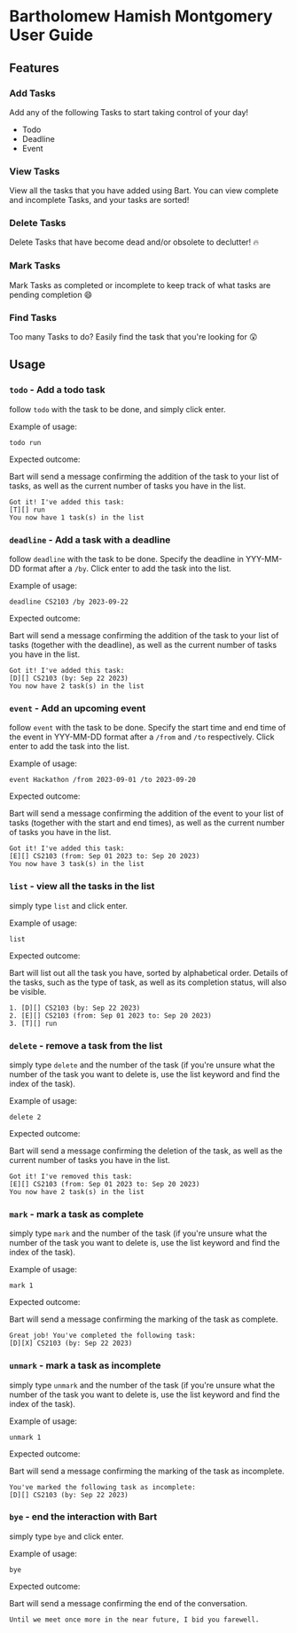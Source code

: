 # Bartholomew Hamish Montgomery User Guide

## Features 

### Add Tasks

Add any of the following Tasks to start taking control of your day!

- Todo
- Deadline
- Event

### View Tasks

View all the tasks that you have added using Bart. You can view complete and incomplete Tasks, and your tasks are sorted!

### Delete Tasks

Delete Tasks that have become dead and/or obsolete to declutter! 🔥

### Mark Tasks

Mark Tasks as completed or incomplete to keep track of what tasks are pending completion 😄

### Find Tasks

Too many Tasks to do? Easily find the task that you're looking for 😲

## Usage

### `todo` - Add a todo task

follow `todo` with the task to be done, and simply click enter.

Example of usage: 

`todo run`

Expected outcome:

Bart will send a message confirming the addition of the task to your list of tasks, as well as the current number of tasks you have in the list.

```
Got it! I've added this task:
[T][] run
You now have 1 task(s) in the list
```

### `deadline` - Add a task with a deadline

follow `deadline` with the task to be done. Specify the deadline in YYY-MM-DD format after a `/by`. Click enter to add the task into the list.

Example of usage: 

`deadline CS2103 /by 2023-09-22`

Expected outcome:

Bart will send a message confirming the addition of the task to your list of tasks (together with the deadline), as well as the current number of tasks you have in the list.

```
Got it! I've added this task:
[D][] CS2103 (by: Sep 22 2023)
You now have 2 task(s) in the list
```
### `event` - Add an upcoming event

follow `event` with the task to be done. Specify the start time and end time of the event in YYY-MM-DD format after a `/from` and `/to` respectively. Click enter to add the task into the list.

Example of usage: 

`event Hackathon /from 2023-09-01 /to 2023-09-20`

Expected outcome:

Bart will send a message confirming the addition of the event to your list of tasks (together with the start and end times), as well as the current number of tasks you have in the list.

```
Got it! I've added this task:
[E][] CS2103 (from: Sep 01 2023 to: Sep 20 2023)
You now have 3 task(s) in the list
```
### `list` - view all the tasks in the list

simply type `list` and click enter.

Example of usage: 

`list`

Expected outcome:

Bart will list out all the task you have, sorted by alphabetical order. Details of the tasks, such as the type of task, as well as its completion status, will also be visible.

```
1. [D][] CS2103 (by: Sep 22 2023)
2. [E][] CS2103 (from: Sep 01 2023 to: Sep 20 2023)
3. [T][] run
```

### `delete` - remove a task from the list

simply type `delete` and the number of the task (if you're unsure what the number of the task you want to delete is, use the list keyword and find the index of the task).

Example of usage: 

`delete 2`

Expected outcome:

Bart will send a message confirming the deletion of the task, as well as the current number of tasks you have in the list.


```
Got it! I've removed this task:
[E][] CS2103 (from: Sep 01 2023 to: Sep 20 2023)
You now have 2 task(s) in the list
```
### `mark` - mark a task as complete

simply type `mark` and the number of the task (if you're unsure what the number of the task you want to delete is, use the list keyword and find the index of the task).

Example of usage: 

`mark 1`

Expected outcome:

Bart will send a message confirming the marking of the task as complete.


```
Great job! You've completed the following task:
[D][X] CS2103 (by: Sep 22 2023)
```

### `unmark` - mark a task as incomplete

simply type `unmark` and the number of the task (if you're unsure what the number of the task you want to delete is, use the list keyword and find the index of the task).

Example of usage: 

`unmark 1`

Expected outcome:

Bart will send a message confirming the marking of the task as incomplete.


```
You've marked the following task as incomplete:
[D][] CS2103 (by: Sep 22 2023)
```
### `bye` - end the interaction with Bart

simply type `bye` and click enter.

Example of usage: 

`bye`

Expected outcome:

Bart will send a message confirming the end of the conversation.


```
Until we meet once more in the near future, I bid you farewell.
```
